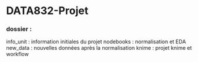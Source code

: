 ﻿# DATA832-Projet

 ### dossier :
 info_unit : information initiales du projet 
 nodebooks : normalisation et EDA 
 new_data : nouvelles données après la normalisation 
 knime : projet knime et workflow

